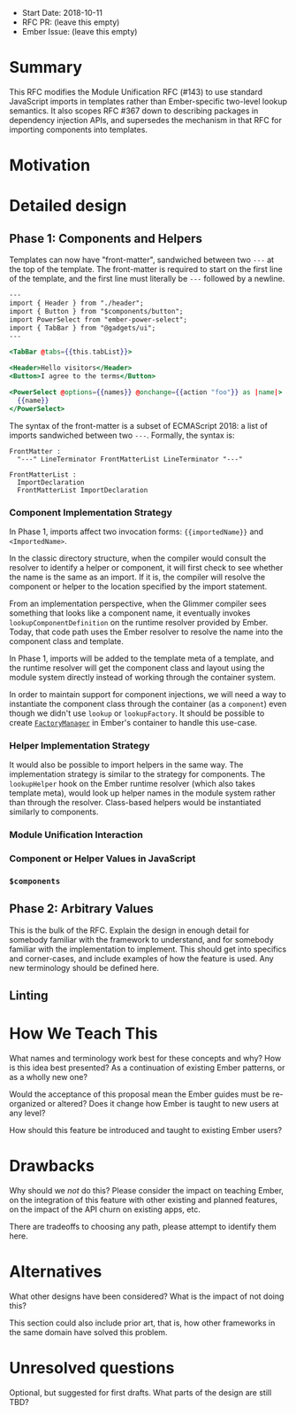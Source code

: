 - Start Date: 2018-10-11
- RFC PR: (leave this empty)
- Ember Issue: (leave this empty)

# Summary

This RFC modifies the Module Unification RFC (#143) to use standard JavaScript imports in templates rather than Ember-specific two-level lookup semantics. It also scopes RFC #367 down to describing packages in dependency injection APIs, and supersedes the mechanism in that RFC for importing components into templates.

# Motivation



# Detailed design

## Phase 1: Components and Helpers

Templates can now have "front-matter", sandwiched between two `---` at the top of the template. The front-matter is required to start on the first line of the template, and the first line must literally be `---` followed by a newline.

```hbs
---
import { Header } from "./header";
import { Button } from "$components/button";
import PowerSelect from "ember-power-select";
import { TabBar } from "@gadgets/ui";
---

<TabBar @tabs={{this.tabList}}>

<Header>Hello visitors</Header>
<Button>I agree to the terms</Button>

<PowerSelect @options={{names}} @onchange={{action "foo"}} as |name|>
  {{name}}
</PowerSelect>
```

The syntax of the front-matter is a subset of ECMAScript 2018: a list of imports sandwiched between two `---`. Formally, the syntax is:

```
FrontMatter :
  "---" LineTerminator FrontMatterList LineTerminator "---"

FrontMatterList :
  ImportDeclaration
  FrontMatterList ImportDeclaration
```

### Component Implementation Strategy

In Phase 1, imports affect two invocation forms: `{{importedName}}` and `<ImportedName>`.

In the classic directory structure, when the compiler would consult the resolver to identify a helper or component, it will first check to see whether the name is the same as an import. If it is, the compiler will resolve the component or helper to the location specified by the import statement.

From an implementation perspective, when the Glimmer compiler sees something that looks like a component name, it eventually invokes `lookupComponentDefinition` on the runtime resolver provided by Ember. Today, that code path uses the Ember resolver to resolve the name into the component class and template.

In Phase 1, imports will be added to the template meta of a template, and the runtime resolver will get the component class and layout using the module system directly instead of working through the container system.

In order to maintain support for component injections, we will need a way to instantiate the component class through the container (as a `component`) even though we didn't use `lookup` or `lookupFactory`. It should be possible to create [`FactoryManager`][factory-manager] in Ember's container to handle this use-case.

[factory-manager]: https://github.com/emberjs/ember.js/blob/f73d8440d19cf86a10c61ddb89d45881acfcf974/packages/@ember/-internals/container/lib/container.ts

### Helper Implementation Strategy

It would also be possible to import helpers in the same way. The implementation strategy is similar to the strategy for components. The `lookupHelper` hook on the Ember runtime resolver (which also takes template meta), would look up helper names in the module system rather than through the resolver. Class-based helpers would be instantiated similarly to components.

### Module Unification Interaction

### Component or Helper Values in JavaScript



### `$components`

## Phase 2: Arbitrary Values

This is the bulk of the RFC. Explain the design in enough detail for somebody
familiar with the framework to understand, and for somebody familiar with the
implementation to implement. This should get into specifics and corner-cases,
and include examples of how the feature is used. Any new terminology should be
defined here.

## Linting

# How We Teach This

What names and terminology work best for these concepts and why? How is this
idea best presented? As a continuation of existing Ember patterns, or as a
wholly new one?

Would the acceptance of this proposal mean the Ember guides must be
re-organized or altered? Does it change how Ember is taught to new users
at any level?

How should this feature be introduced and taught to existing Ember
users?

# Drawbacks

Why should we *not* do this? Please consider the impact on teaching Ember,
on the integration of this feature with other existing and planned features,
on the impact of the API churn on existing apps, etc.

There are tradeoffs to choosing any path, please attempt to identify them here.

# Alternatives

What other designs have been considered? What is the impact of not doing this?

This section could also include prior art, that is, how other frameworks in the same domain have solved this problem.

# Unresolved questions

Optional, but suggested for first drafts. What parts of the design are still
TBD?
